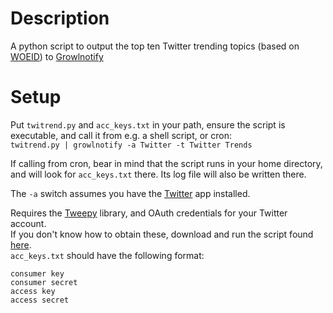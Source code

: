 # Description #

A python script to output the top ten Twitter trending topics (based on [WOEID][1]) to [Growlnotify][2]

# Setup #

Put `twitrend.py` and `acc_keys.txt` in your path, ensure the script is executable, and call it from e.g. a shell script, or cron:  
`twitrend.py | growlnotify -a Twitter -t Twitter Trends`  

If calling from cron, bear in mind that the script runs in your home directory, and will look for `acc_keys.txt` there. Its log file will also be written there.

The `-a` switch assumes you have the [Twitter][3] app installed.  

Requires the [Tweepy][4] library, and OAuth credentials for your Twitter account.  
If you don't know how to obtain these, download and run the script found [here][5].  
`acc_keys.txt` should have the following format:  

`consumer key`  
`consumer secret`  
`access key`  
`access secret`  

[1]:    http://en.wikipedia.org/wiki/WOEID
[2]:    http://growl.info/extras.php
[3]:    http://itunes.apple.com/app/twitter/id409789998?mt=12
[4]:    https://github.com/joshthecoder/tweepy
[5]:    https://github.com/urschrei/Plowman/blob/master/getOAuth.py